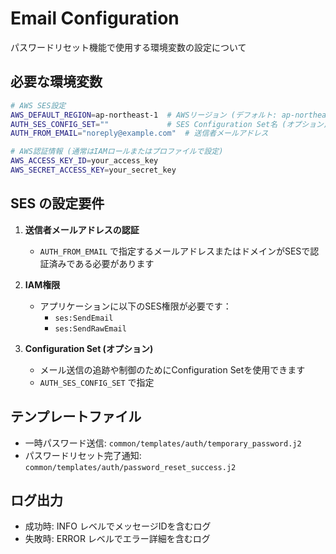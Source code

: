 # Email Configuration

パスワードリセット機能で使用する環境変数の設定について

## 必要な環境変数

```bash
# AWS SES設定
AWS_DEFAULT_REGION=ap-northeast-1  # AWSリージョン (デフォルト: ap-northeast-1)
AUTH_SES_CONFIG_SET=""             # SES Configuration Set名 (オプション)
AUTH_FROM_EMAIL="noreply@example.com"  # 送信者メールアドレス

# AWS認証情報 (通常はIAMロールまたはプロファイルで設定)
AWS_ACCESS_KEY_ID=your_access_key
AWS_SECRET_ACCESS_KEY=your_secret_key
```

## SES の設定要件

1. **送信者メールアドレスの認証**
   - `AUTH_FROM_EMAIL` で指定するメールアドレスまたはドメインがSESで認証済みである必要があります

2. **IAM権限**
   - アプリケーションに以下のSES権限が必要です：
     - `ses:SendEmail`
     - `ses:SendRawEmail`

3. **Configuration Set (オプション)**
   - メール送信の追跡や制御のためにConfiguration Setを使用できます
   - `AUTH_SES_CONFIG_SET` で指定

## テンプレートファイル

- 一時パスワード送信: `common/templates/auth/temporary_password.j2`
- パスワードリセット完了通知: `common/templates/auth/password_reset_success.j2`

## ログ出力

- 成功時: INFO レベルでメッセージIDを含むログ
- 失敗時: ERROR レベルでエラー詳細を含むログ